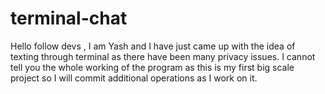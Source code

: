 # terminal-chat
Hello follow devs ,
I am Yash and I have just came up with the idea of texting through terminal as there have been many privacy issues.
I cannot tell you the whole working of the program as this is my first big scale project so I will commit additional operations as I work on it.
